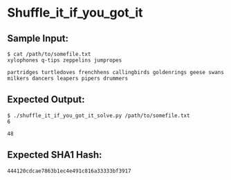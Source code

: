 # Shuffle_it_if_you_got_it

## Sample Input:

```
$ cat /path/to/somefile.txt
xylophones q-tips zeppelins jumpropes

partridges turtledoves frenchhens callingbirds goldenrings geese swans milkers dancers leapers pipers drummers
```
## Expected Output:

```
$ ./shuffle_it_if_you_got_it_solve.py /path/to/somefile.txt
6

48
```
## Expected SHA1 Hash:

```
444120cdcae7863b1ec4e491c816a33333bf3917
```
